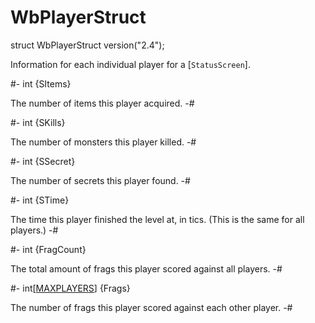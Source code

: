 # WbPlayerStruct

[MAXPLAYERS]: ../Globals.md#memb-MAXPLAYERS
[StatusScreen]: StatusScreen.md

<!-- api-declaration -->
struct WbPlayerStruct version("2.4");

<!-- api-definition -->
Information for each individual player for a [`StatusScreen`].

<!-- api-members -->
#-
int {SItems}

The number of items this player acquired.
-#

#-
int {SKills}

The number of monsters this player killed.
-#

#-
int {SSecret}

The number of secrets this player found.
-#

#-
int {STime}

The time this player finished the level at, in tics. (This is the same
for all players.)
-#

#-
int {FragCount}

The total amount of frags this player scored against all players.
-#

#-
int[[MAXPLAYERS]\] {Frags}

The number of frags this player scored against each other player.
-#
